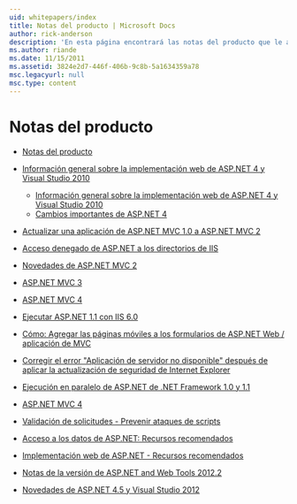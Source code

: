```yaml
---
uid: whitepapers/index
title: Notas del producto | Microsoft Docs
author: rick-anderson
description: 'En esta página encontrará las notas del producto que le ayudarán a instalar y configurar ASP.NET y para ayudarle a escribir aplicaciones ASP.NET seguras, rápidas y flexibles.'
ms.author: riande
ms.date: 11/15/2011
ms.assetid: 3824e2d7-446f-406b-9c8b-5a1634359a78
msc.legacyurl: null
msc.type: content
---
```

<a name="whitepapers"></a>Notas del producto
====================
- [Notas del producto](overview.md)
- [Información general sobre la implementación web de ASP.NET 4 y Visual Studio 2010](aspnet4/index.md)

    - [Información general sobre la implementación web de ASP.NET 4 y Visual Studio 2010](aspnet4/overview.md)
    - [Cambios importantes de ASP.NET 4](aspnet4/breaking-changes.md)
- [Actualizar una aplicación de ASP.NET MVC 1.0 a ASP.NET MVC 2](aspnet-mvc2-upgrade-notes.md)
- [Acceso denegado de ASP.NET a los directorios de IIS](denied-access-to-iis-directories.md)
- [Novedades de ASP.NET MVC 2](what-is-new-in-aspnet-mvc.md)
- [ASP.NET MVC 3](mvc3-release-notes.md)
- [ASP.NET MVC 4](mvc4-beta-release-notes.md)
- [Ejecutar ASP.NET 1.1 con IIS 6.0](aspnet-and-iis6.md)
- [Cómo: Agregar las páginas móviles a los formularios de ASP.NET Web / aplicación de MVC](add-mobile-pages-to-your-aspnet-web-forms-mvc-application.md)
- [Corregir el error "Aplicación de servidor no disponible" después de aplicar la actualización de seguridad de Internet Explorer](ms03-32-issue.md)
- [Ejecución en paralelo de ASP.NET de .NET Framework 1.0 y 1.1](side-by-side-with-10.md)
- [ASP.NET MVC 4](mvc4-release-notes.md)
- [Validación de solicitudes - Prevenir ataques de scripts](request-validation.md)
- [Acceso a los datos de ASP.NET: Recursos recomendados](aspnet-data-access-content-map.md)
- [Implementación web de ASP.NET - Recursos recomendados](aspnet-web-deployment-content-map.md)
- [Notas de la versión de ASP.NET and Web Tools 2012.2](aspnet-and-web-tools-20122-release-notes.md)
- [Novedades de ASP.NET 4.5 y Visual Studio 2012](whats-new-in-aspnet-45-and-visual-studio-2012.md)
